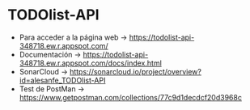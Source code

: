 # TODOlist-API

- Para acceder a la página web -> https://todolist-api-348718.ew.r.appspot.com/
- Documentación -> https://todolist-api-348718.ew.r.appspot.com/docs/index.html
- SonarCloud -> https://sonarcloud.io/project/overview?id=alesanfe_TODOlist-API
- Test de PostMan -> https://www.getpostman.com/collections/77c9d1decdcf20d3968c
